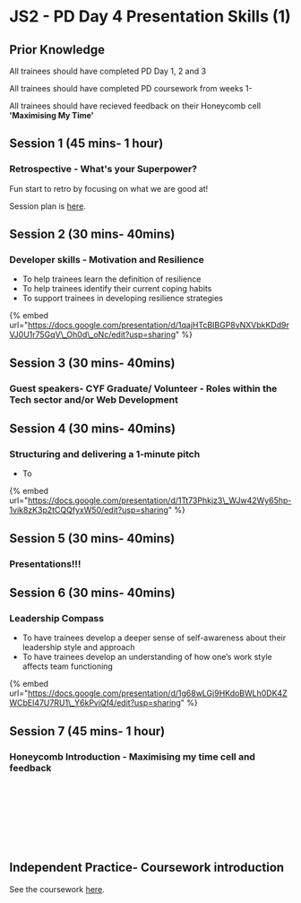 # JS2 - PD Day 4 Presentation Skills \(1\)

## Prior Knowledge  

All trainees should have completed PD Day 1, 2 and 3

All trainees should have completed PD coursework from weeks 1-

All trainees should have recieved feedback on their Honeycomb cell **'Maximising My Time'** 

## Session 1 \(45 mins- 1 hour\)

### Retrospective - What's your Superpower?

Fun start to retro by focusing on what we are good at! 

Session plan is [here](https://personaldevelopment.codeyourfuture.io/sessions/js2-pd-day-4/retro-whats-your-superpower). 

## Session 2 \(30 mins- 40mins\)

### Developer skills - Motivation and Resilience

* To help trainees learn the definition of resilience
* To help trainees identify their current coping habits
* To support trainees in developing resilience strategies

{% embed url="https://docs.google.com/presentation/d/1qajHTcBIBGP8vNXVbkKDd9rVJ0U1r75GqV\_Oh0d\_oNc/edit?usp=sharing" %}



## Session 3 \(30 mins- 40mins\)

### Guest speakers- CYF Graduate/ Volunteer - Roles within the Tech sector and/or Web Development





## Session 4 \(30 mins- 40mins\)

### Structuring and delivering a 1-minute pitch

* To 



{% embed url="https://docs.google.com/presentation/d/1Tt73Phkjz3\_WJw42Wy65hp-1vik8zK3p2tCQQfyxW50/edit?usp=sharing" %}





## Session 5 \(30 mins- 40mins\)

### Presentations!!! 







## Session 6 \(30 mins- 40mins\)

### Leadership Compass

* To have trainees develop a deeper sense of self-awareness about their leadership style and approach
* To have trainees develop an understanding of how one’s work style affects team functioning

{% embed url="https://docs.google.com/presentation/d/1g68wLGj9HKdoBWLh0DK4ZWCbEl47U7RU1\_Y6kPviQf4/edit?usp=sharing" %}



## Session 7 \(45 mins- 1 hour\)‌

### Honeycomb Introduction - Maximising my time cell and feedback <a id="honeycomb-introduction-maximising-my-time-cell-and-feedback"></a>

​

​

​

​‌

## Independent Practice- Coursework introduction ‌ <a id="independent-practice-coursework-introduction"></a>

See the coursework [here](https://personaldevelopment.codeyourfuture.io/sessions/js2-pd-day-4/coursework).

